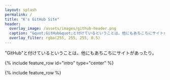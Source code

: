 ```yaml
---
layout: splash
permalink: /
title: "K's GitHub Site"
header:
  overlay_image: /assets/images/github-header.png
  caption: "&quot;GitHub&quot;と付けているということは、他にもあちこちにサイトがあったり。"
  overlay_filter: rgba(255, 255, 255, 0.5)
---
```

"GitHub"と付けているということは、他にもあちこちにサイトがあったり。

{% include feature_row id="intro" type="center" %}

{% include feature_row %}

